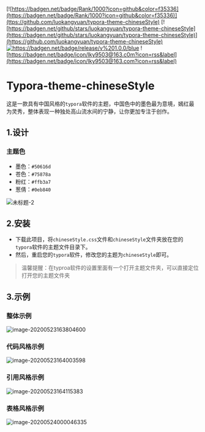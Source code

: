 [![https://badgen.net/badge/Rank/1000?icon=github&color=f35336](https://badgen.net/badge/Rank/1000?icon=github&color=f35336)](ttps://github.com/luokangyuan/typora-theme-chineseStyle) [![https://badgen.net/github/stars/luokangyuan/typora-theme-chineseStyle](https://badgen.net/github/stars/luokangyuan/typora-theme-chineseStyle)](https://github.com/luokangyuan/typora-theme-chineseStyle) [![<https://badgen.net/badge/release/v%201.0.0/blue>](https://badgen.net/badge/release/v%201.0.0/blue)](https://github.com/luokangyuan/typora-theme-chineseStyle/releases) ![https://badgen.net/badge/icon/lky9503@163.c0m?icon=rss&label](https://badgen.net/badge/icon/lky9503@163.com?icon=rss&label)

# Typora-theme-chineseStyle

这是一款具有中国风格的`typora`软件的主题，中国色中的墨色最为意境，嫣红最为灵秀，整体表现一种独处高山流水间的宁静，让你更加专注于创作。



## 1.设计

### 主题色

* 墨色：`#50616d`
* 苍色：`#75878a`
* 粉红：`#ffb3a7`
* 葱倩：`#0eb840`

![未标题-2](http://image.luokangyuan.com/2020-05-24-061212.png)



## 2.安装

* 下载此项目，将`chineseStyle.css`文件和`chineseStyle`文件夹放在您的`typora`软件的主题文件目录下。
* 然后，重启您的`typora`软件，修改您的主题为`chineseStyle`即可。

> 温馨提醒：在typroa软件的设置里面有一个打开主题文件夹，可以直接定位打开您的主题文件夹

## 3.示例

### 整体示例

![image-20200523163804600](http://image.luokangyuan.com/2020-05-23-083900.png)

### 代码风格示例

![image-20200523164003598](http://image.luokangyuan.com/2020-05-23-084007.png)

### 引用风格示例

![image-20200523164115383](http://image.luokangyuan.com/2020-05-23-084117.png)

### 表格风格示例

![image-20200524000046335](http://image.luokangyuan.com/2020-05-23-160049.png)